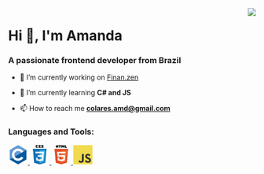 <img align='right' src="https://github-readme-stats.vercel.app/api/top-langs/?username=colaresAmanda&theme=dark">
<h1 >Hi 👋, I'm Amanda</h1>
<h3 >A passionate frontend developer from Brazil</h3>

- 🔭 I’m currently working on [Finan.zen](https://github.com/colaresAmanda/finan.zen)

- 🌱 I’m currently learning **C# and JS**

- 📫 How to reach me **colares.amd@gmail.com**


<h3 align="left">Languages and Tools:</h3>
<p align="left"> <a href="https://www.cprogramming.com/" target="_blank"> <img src="https://raw.githubusercontent.com/devicons/devicon/master/icons/c/c-original.svg" alt="c" width="40" height="40"/> </a> <a href="https://www.w3schools.com/css/" target="_blank"> <img src="https://raw.githubusercontent.com/devicons/devicon/master/icons/css3/css3-original-wordmark.svg" alt="css3" width="40" height="40"/> </a> <a href="https://www.w3.org/html/" target="_blank"> <img src="https://raw.githubusercontent.com/devicons/devicon/master/icons/html5/html5-original-wordmark.svg" alt="html5" width="40" height="40"/> </a> <a href="https://developer.mozilla.org/en-US/docs/Web/JavaScript" target="_blank"> <img src="https://raw.githubusercontent.com/devicons/devicon/master/icons/javascript/javascript-original.svg" alt="javascript" width="40" height="40"/> </a> </p>
